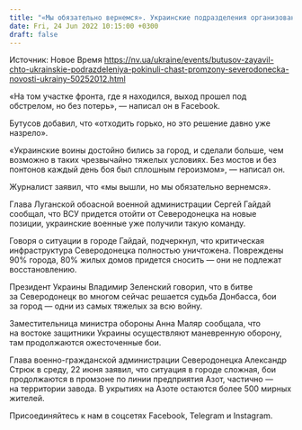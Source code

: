 ```yaml
---
title: "«Мы обязательно вернемся». Украинские подразделения организовано покинули часть промзоны Северодонецка — Бутусов"
date: Fri, 24 Jun 2022 10:15:00 +0300
draft: false
---
```

Источник: Новое Время https://nv.ua/ukraine/events/butusov-zayavil-chto-ukrainskie-podrazdeleniya-pokinuli-chast-promzony-severodonecka-novosti-ukrainy-50252012.html


«На том участке фронта, где я находился, выход прошел под обстрелом, но без потерь», — написал он в Facebook.

Бутусов добавил, что «отходить горько, но это решение давно уже назрело».

«Украинские воины достойно бились за город, и сделали больше, чем возможно в таких чрезвычайно тяжелых условиях. Без мостов и без понтонов каждый день боя был сплошным героизмом», — написал он.

Журналист заявил, что «мы вышли, но мы обязательно вернемся».

 Глава Луганской обоасной военной администрации Сергей Гайдай сообщал, что ВСУ придется отойти от Северодонецка на новые позиции, украинские военные уже получили такую команду.

 Говоря о ситуации в городе Гайдай, подчеркнул, что критическая инфраструктура Северодонецка полностью уничтожена. Повреждены 90% города, 80% жилых домов придется сносить — они не подлежат восстановлению.

Президент Украины Владимир Зеленский говорил, что в битве за Северодонецк во многом сейчас решается судьба Донбасса, бои за город — одни из самых тяжелых за всю войну.

Заместительница министра обороны Анна Маляр сообщала, что на востоке защитники Украины осуществляют маневренную оборону, там продолжаются ожесточенные бои.

Глава военно-гражданской администрации Северодонецка Александр Стрюк в среду, 22 июня заявил, что ситуация в городе сложная, бои продолжаются в промзоне по линии предприятия Азот, частично — на территории завода. В укрытиях на Азоте остаются более 500 мирных жителей.

Присоединяйтесь к нам в соцсетях Facebook, Telegram и Instagram.
